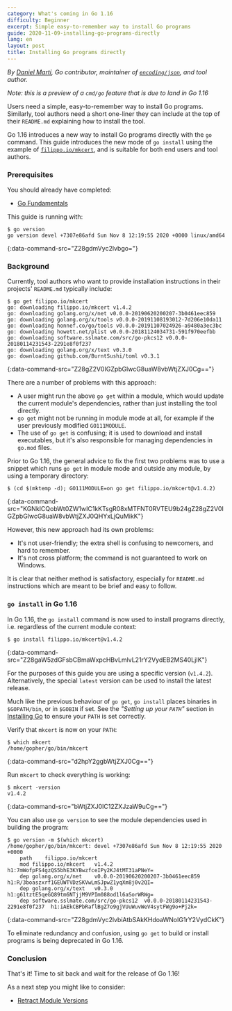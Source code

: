 ```yaml
---
category: What's coming in Go 1.16
difficulty: Beginner
excerpt: Simple easy-to-remember way to install Go programs
guide: 2020-11-09-installing-go-programs-directly
lang: en
layout: post
title: Installing Go programs directly
---
```


_By [Daniel Martí](https://mvdan.cc), Go contributor, maintainer of [`encoding/json`](https://pkg.go.dev/encoding/json),
and tool author._

_Note: this is a preview of a `cmd/go` feature that is due to land in Go 1.16_

Users need a simple, easy-to-remember way to install Go programs. Similarly, tool authors need a short one-liner they
can include at the top of their `README.md` explaining how to install the tool.

Go 1.16 introduces a new way to install Go programs directly with the `go` command. This guide
introduces the new mode of `go install` using the example of
[`filippo.io/mkcert`](https://mkcert.io/), and is suitable for both end users and tool authors.

### Prerequisites

You should already have completed:

* [Go Fundamentals](/go-fundamentals_go115_en)

This guide is running with:

```.term1
$ go version
go version devel +7307e86afd Sun Nov 8 12:19:55 2020 +0000 linux/amd64
```
{:data-command-src="Z28gdmVyc2lvbgo="}

### Background

Currently, tool authors who want to provide installation instructions in their projects' `README.md` typically include:

```.term1
$ go get filippo.io/mkcert
go: downloading filippo.io/mkcert v1.4.2
go: downloading golang.org/x/net v0.0.0-20190620200207-3b0461eec859
go: downloading golang.org/x/tools v0.0.0-20191108193012-7d206e10da11
go: downloading honnef.co/go/tools v0.0.0-20191107024926-a9480a3ec3bc
go: downloading howett.net/plist v0.0.0-20181124034731-591f970eefbb
go: downloading software.sslmate.com/src/go-pkcs12 v0.0.0-20180114231543-2291e8f0f237
go: downloading golang.org/x/text v0.3.0
go: downloading github.com/BurntSushi/toml v0.3.1
```
{:data-command-src="Z28gZ2V0IGZpbGlwcG8uaW8vbWtjZXJ0Cg=="}

There are a number of problems with this approach:

* A user might run the above `go get` within a module, which would
  update the current module's dependencies, rather than just installing the tool directly.
* `go get` might not be running in module mode at all, for example
  if the user previously modified `GO111MODULE`.
* The use of `go get` is confusing; it is used to download and install executables,
  but it's also responsible for managing dependencies in `go.mod` files.

Prior to Go 1.16, the general advice to fix the first two problems was to use a snippet
which runs `go get` in module mode and outside any module, by using a temporary directory:

```.term1
$ (cd $(mktemp -d); GO111MODULE=on go get filippo.io/mkcert@v1.4.2)
```
{:data-command-src="KGNkICQobWt0ZW1wIC1kKTsgR08xMTFNT0RVTEU9b24gZ28gZ2V0IGZpbGlwcG8uaW8vbWtjZXJ0QHYxLjQuMikK"}

However, this new approach had its own problems:

* It's not user-friendly; the extra shell is confusing to newcomers, and hard to remember.
* It's not cross platform; the command is not guaranteed to work on Windows.

It is clear that neither method is satisfactory, especially for `README.md`
instructions which are meant to be brief and easy to follow.

### `go install` in Go 1.16

In Go 1.16, the `go install` command is now used to install programs directly, i.e. regardless of the current
module context:

```.term1
$ go install filippo.io/mkcert@v1.4.2
```
{:data-command-src="Z28gaW5zdGFsbCBmaWxpcHBvLmlvL21rY2VydEB2MS40LjIK"}

For the purposes of this guide you are using a specific version (`v1.4.2`). Alternatively,
the special `latest` version can be used to install the latest release.

Much like the previous behaviour of `go get`, `go install` places binaries in `$GOPATH/bin`,
or in `$GOBIN` if set. See the _"Setting up your `PATH`"_ section in [Installing Go](/installing-go_go115_en) to ensure
your `PATH` is set correctly.

Verify that `mkcert` is now on your `PATH`:

```.term1
$ which mkcert
/home/gopher/go/bin/mkcert
```
{:data-command-src="d2hpY2ggbWtjZXJ0Cg=="}

Run `mkcert` to check everything is working:

```.term1
$ mkcert -version
v1.4.2
```
{:data-command-src="bWtjZXJ0IC12ZXJzaW9uCg=="}

You can also use `go version` to see the module dependencies used in building the program:

```.term1
$ go version -m $(which mkcert)
/home/gopher/go/bin/mkcert: devel +7307e86afd Sun Nov 8 12:19:55 2020 +0000
	path	filippo.io/mkcert
	mod	filippo.io/mkcert	v1.4.2	h1:7mWofpFS4gzQS5bhE3KYBwzfceIPy2KJ4tMT31aPNeY=
	dep	golang.org/x/net	v0.0.0-20190620200207-3b0461eec859	h1:R/3boaszxrf1GEUWTVDzSKVwLmSJpwZ1yqXm8j0v2QI=
	dep	golang.org/x/text	v0.3.0	h1:g61tztE5qeGQ89tm6NTjjM9VPIm088od1l6aSorWRWg=
	dep	software.sslmate.com/src/go-pkcs12	v0.0.0-20180114231543-2291e8f0f237	h1:iAEkCBPbRaflBgZ7o9gjVUuWuvWeV4sytFWg9o+Pj2k=
```
{:data-command-src="Z28gdmVyc2lvbiAtbSAkKHdoaWNoIG1rY2VydCkK"}

To eliminate redundancy and confusion, using `go get` to build or
install programs is being deprecated in Go 1.16.

### Conclusion

That's it! Time to sit back and wait for the release of Go 1.16!

As a next step you might like to consider:

* [Retract Module Versions](/retract-module-versions_go116_en/)
<script>let pageGuide="2020-11-09-installing-go-programs-directly"; let pageLanguage="en"; let pageScenario="go116";</script>
